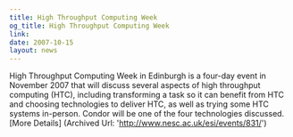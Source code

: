 ```yaml
---
title: High Throughput Computing Week
og_title: High Throughput Computing Week
link: 
date: 2007-10-15
layout: news
---
```


High Throughput Computing Week in Edinburgh is a four-day event in November 2007 that will discuss several aspects of high throughput computing (HTC), including transforming a task so it can benefit from HTC and choosing technologies to deliver HTC, as well as trying some HTC systems in-person. Condor will be one of the four technologies discussed. [More Details] (Archived Url: 'http://www.nesc.ac.uk/esi/events/831/')
